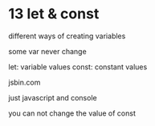 # 13 let & const

different ways of creating variables

some var never change

let: variable values
const: constant values

jsbin.com

just javascript and console

you can not change the value of const

